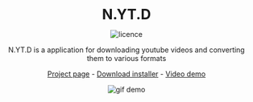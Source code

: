 <div align="center">
<h1 style="margin: 0px;font-weight: 700;font-family:-apple-system,BlinkMacSystemFont,Segoe UI,Helvetica,Arial,sans-serif,Apple Color Emoji,Segoe UI Emoji">N.YT.D</h1>

![licence](https://img.shields.io/badge/License-MIT-brightgreen)

N.YT.D is a application for downloading youtube videos and converting them to various formats

[Project page](https://natroutter.net/index.php?page=projects&p=NYTD) - [Download installer](https://natroutter.net/index.php?page=projects&p=NYTD) - [Video demo](https://youtu.be/GbqjFLPif9M)
  
![gif demo](https://i.imgur.com/WxWPFnG.gif)
  
 
</div>